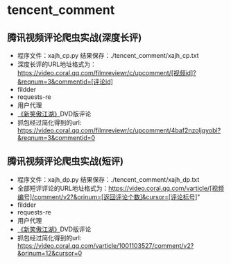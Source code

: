 # tencent_comment

## 腾讯视频评论爬虫实战(深度长评)
- 程序文件：xajh_cp.py  结果保存：./tencent_comment/xajh_cp.txt
- 深度长评的URL地址格式为：https://video.coral.qq.com/filmreviewr/c/upcomment/[视频id]?&reqnum=3&commentid=[评论id]
- fildder
- requests-re
- 用户代理
-  [《新笑傲江湖》](https://v.qq.com/detail/4/4baf2nzoljqyobl.html)DVD版评论
-  抓包经过简化得到的url: https://video.coral.qq.com/filmreviewr/c/upcomment/4baf2nzoljqyobl?&reqnum=3&commentid=0

## 腾讯视频评论爬虫实战(短评)
- 程序文件：xajh_dp.py  结果保存：./tencent_comment/xajh_dp.txt
- 全部短评评论的URL地址格式为：https://video.coral.qq.com/varticle/[视频编号]/comment/v2?&orinum=[返回评论个数]&cursor=[评论标号]"
- fildder
- requests-re
- 用户代理
-  [《新笑傲江湖》](https://v.qq.com/detail/4/4baf2nzoljqyobl.html)DVD版评论
-  抓包经过简化得到的url: https://video.coral.qq.com/varticle/1001103527/comment/v2?&orinum=12&cursor=0

